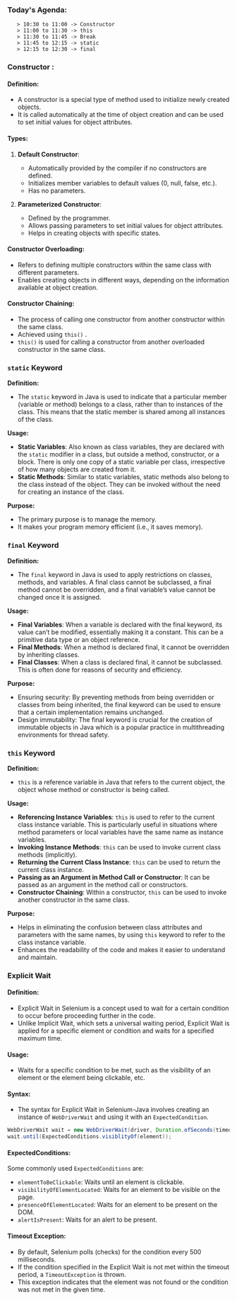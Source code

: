 ### Today's Agenda:
       > 10:30 to 11:00 -> Constructor
       > 11:00 to 11:30 -> this
       > 11:30 to 11:45 -> Break
       > 11:45 to 12:15 -> static
       > 12:15 to 12:30 -> final


### Constructor :

#### Definition:
 - A constructor is a special type of method used to initialize newly created objects. 
 - It is called automatically at the time of object creation and can be used to set initial values for object attributes.

#### Types:
1. **Default Constructor**: 
   - Automatically provided by the compiler if no constructors are defined.
   - Initializes member variables to default values (0, null, false, etc.).
   - Has no parameters.

2. **Parameterized Constructor**:
   - Defined by the programmer.
   - Allows passing parameters to set initial values for object attributes.
   - Helps in creating objects with specific states.

#### Constructor Overloading:
   - Refers to defining multiple constructors within the same class with different parameters.
   - Enables creating objects in different ways, depending on the information available at object creation.

#### Constructor Chaining:
  - The process of calling one constructor from another constructor within the same class.
  - Achieved using `this()` .
  - `this()` is used for calling a constructor from another overloaded constructor in the same class.




### `static` Keyword

**Definition:**
- The `static` keyword in Java is used to indicate that a particular member (variable or method) belongs to a class, rather than to instances of the class. This means that the static member is shared among all instances of the class.

**Usage:**
- **Static Variables**: Also known as class variables, they are declared with the `static` modifier in a class, but outside a method, constructor, or a block. There is only one copy of a static variable per class, irrespective of how many objects are created from it.
- **Static Methods**: Similar to static variables, static methods also belong to the class instead of the object. They can be invoked without the need for creating an instance of the class.

**Purpose:**
- The primary purpose is to manage the memory. 
- It makes your program memory efficient (i.e., it saves memory).



### `final` Keyword

**Definition:**
- The `final` keyword in Java is used to apply restrictions on classes, methods, and variables. A final class cannot be subclassed, a final method cannot be overridden, and a final variable’s value cannot be changed once it is assigned.

**Usage:**
- **Final Variables**: When a variable is declared with the final keyword, its value can’t be modified, essentially making it a constant. This can be a primitive data type or an object reference.
- **Final Methods**: When a method is declared final, it cannot be overridden by inheriting classes.
- **Final Classes**: When a class is declared final, it cannot be subclassed. This is often done for reasons of security and efficiency.

**Purpose:**
- Ensuring security: By preventing methods from being overridden or classes from being inherited, the final keyword can be used to ensure that a certain implementation remains unchanged.
- Design immutability: The final keyword is crucial for the creation of immutable objects in Java which is a popular practice in multithreading environments for thread safety.


### `this` Keyword

**Definition:**
- `this` is a reference variable in Java that refers to the current object, the object whose method or constructor is being called.

**Usage:**
- **Referencing Instance Variables**: `this` is used to refer to the current class instance variable. This is particularly useful in situations where method parameters or local variables have the same name as instance variables.
- **Invoking Instance Methods**: `this` can be used to invoke current class methods (implicitly).
- **Returning the Current Class Instance**: `this` can be used to return the current class instance.
- **Passing as an Argument in Method Call or Constructor**: It can be passed as an argument in the method call or constructors.
- **Constructor Chaining**: Within a constructor, `this` can be used to invoke another constructor in the same class.

**Purpose:**
- Helps in eliminating the confusion between class attributes and parameters with the same names, by using `this` keyword to refer to the class instance variable.
- Enhances the readability of the code and makes it easier to understand and maintain.





### Explicit Wait 

#### Definition:
  - Explicit Wait in Selenium is a concept used to wait for a certain condition to occur before proceeding further in the code. 
  - Unlike Implicit Wait, which sets a universal waiting period, Explicit Wait is applied for a specific element or condition and waits for a specified maximum time.

#### Usage:
 - Waits for a specific condition to be met, such as the visibility of an element or the element being clickable, etc.

#### Syntax:
 - The syntax for Explicit Wait in Selenium-Java involves creating an instance of `WebDriverWait` and using it with an `ExpectedCondition`.

```java
WebDriverWait wait = new WebDriverWait(driver, Duration.ofSeconds(timeoutInSeconds));
wait.until(ExpectedConditions.visiblityOf(element));
```
#### ExpectedConditions:
Some commonly used `ExpectedConditions` are:
- `elementToBeClickable`: Waits until an element is clickable.
- `visibilityOfElementLocated`: Waits for an element to be visible on the page.
- `presenceOfElementLocated`: Waits for an element to be present on the DOM.
- `alertIsPresent`: Waits for an alert to be present.

#### Timeout Exception:
 - By default, Selenium polls (checks) for the condition every 500 milliseconds.
 - If the condition specified in the Explicit Wait is not met within the timeout period, a `TimeoutException` is thrown. 
 - This exception indicates that the element was not found or the condition was not met in the given time.
